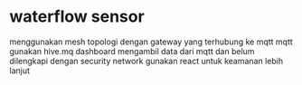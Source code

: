 # waterflow sensor 
menggunakan mesh topologi dengan gateway yang terhubung ke mqtt 
mqtt gunakan hive.mq
dashboard mengambil data dari mqtt dan belum dilengkapi dengan security network gunakan react untuk keamanan lebih lanjut

